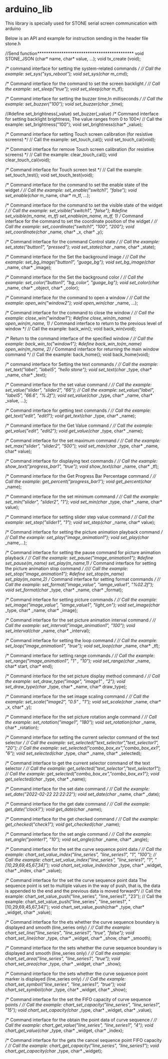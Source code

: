 # arduino_lib

This library is specially used for STONE serial screen communication with arduino

Below is an API and example for instruction sending in the header file stone.h

//Send function********************************************
void STONE_JSON (char* name, char* value, ...);
void tx_create (void);

/* command interface for setting the system-related commands */
// Call the example: set_sys("sys_reboot");
void set_sys(char* m_cmd);

/* Command interface for the command to set the screen backlight */
// Call the example: set_sleep("true");
void set_sleep(char* m_tf);

/* Command interface for setting the buzzer time,In milliseconds */
// Call the example: set_buzzer("100");
void set_buzzer(char* _time);

//#define set_brightness(_value) set_buzzer(_value)
/* Command interface for setting backlight brightness, The value ranges from 0 to 100*/
// Call the example: set_brightness("100");
void set_brightness(char* _value);

/* Command interface for setting Touch screen calibration (for resistive screens) */
// Call the example: set_touch_cal();
void set_touch_cal(void);

/* Command interface for remove Touch screen calibration (for resistive screens) */
// Call the example: clear_touch_cal();
void clear_touch_cal(void);

/* Command interface for Touch screen test */
// Call the example: set_touch_test();
void set_touch_test(void);

/* Command interface for the command to set the enable state of the widget */
// Call the example: set_enable("switch1", "false");
void set_enable(char* m_name, char* m_tf, ...);

/* Command interface for the command to set the visible state of the widget */ 
// Call the example: set_visible("switch1", "false");
#define set_visible(m_name, m_tf) set_enable(m_name, m_tf, 1)
/* Command interface for the command to set the coordinate position of the widget */
// Call the example: set_coordinate("switch1", "100", "200");
void set_coordinate(char* _name, char* _x, char* _y);

/* Command interface for the command Control state */
// Call the example: set_state("button1", "pressed");
void set_state(char* _name, char* _state);

/* Command interface for the Set the background image */
// Call the example: set_bg_image("button1", "guage_bg");
void set_bg_image(char* _name, char* _image);

/* Command interface for the Set the background color */
// Call the example: set_color("button1", "bg_color", "guage_bg");
void set_color(char* _name, char* _object, char* _color);

/* Command interface for the command to open a window */
// Call the example: open_win("window2");
void open_win(char* _name, ...);

/* Command interface for the command to close the window */
// Call the example: close_win("window1");
#define close_win(m_name) open_win(m_name, 1)
/* Command interface to return to the previous level of window */
// Call the example: back_win();
void back_win(void);

/* Return to the command interface of the specified window */
// Call the example: back_win_to("window1");
#define back_win_to(m_name) open_win(m_name, 2)
/* Command interface for returning the main window command */
// Call the example: back_home();
void back_home(void);

/* command interface for Setting the text commands */
// Call the example: set_text("label", "label5", "hello stone");
void set_text(char* _type, char* _name, char* _text);

/* Command interface for the set value command */
// Call the example: set_value("slider", "slider2", "66");
// Call the example:  set_value("label", "label5", "66.6", "%.2f");
void set_value(char* _type, char* _name, char* _value, ...);

/* Command interface for getting text commands */
// Call the example: get_text("edit", "edit1");
void get_text(char* _type, char* _name);

/* Command interface for the Get Value command */
// Call the example: get_value("edit", "edit2");
void get_value(char* _type, char* _name);

/* Command interface for the set maximum command */
// Call the example: set_max("slider", "slider2", "500");
void set_max(char* _type, char* _name, char* value);

/* Command interface for displaying text commands */
// Call the example: show_text("progress_bar1", "true");
void show_text(char* _name, char* _tf);

/* Command interface for the Get Progress Bar Percentage command */
// Call the example: get_percent("progress_bar1");
void get_percent(char* _name);

/* Command interface for the set minimum command */
// Call the example: set_min("slider", "slider2", "1");
void set_min(char* _type, char* _name, char* value);

/* Command interface for setting slider step value command */
// Call the example: set_step("slider1", "1");
void set_step(char* _name, char* value);

/* Command interface for setting the picture animation playback command */
// Call the example: set_play("image_animation1");
void set_play(char* _name,...);

/* Command interface for setting the pause command for picture animation playback */
// Call the example: set_pause("image_animation1");
#define set_pause(m_name) set_play(m_name,1)
/* Command interface for setting the picture animation stop command */
//// Call the example: set_stop("image_animation1");
#define set_stop(m_name)   set_play(m_name,2)
/* Command interface for setting format commands */
// Call the example: set_format("image_value", "iamge_value1", "%02.2f");
void set_format(char* _type, char* _name, char* _format);

/* Command interface for setting picture commands */
// Call the example: set_image("image_value", "iamge_value1", "light_on");
void set_image(char* _type, char* _name, char* _image);

/* Command interface for the set picture animation interval command */
// Call the example: set_interval("image_animation1", "100");
void set_interval(char* _name, char* _interval);

/* Command interface for setting the loop command */
// Call the example: set_loop("image_animation1", "true");
void set_loop(char* _name, char* _tf);

/* Command interface for setting range commands */
// Call the example: set_range("image_animation1", "1" , "10");
void set_range(char* _name, char* start, char* end);

/* Command interface for the set picture display method command */
// Call the example: set_draw_type("image", "image1" , "2");
void set_draw_type(char* _type, char* _name, char* draw_type);

/* Command interface for the set image scaling command */
// Call the example: set_scale("image2", "0.5" , "1");
void set_scale(char* _name, char* _x, char* _y);

/* Command interface for the set picture rotation angle command */
// Call the example: set_rotation("image1", "180");
void set_rotation(char* _name, char* _rotation);

/* Command interface for setting the current selector command of the text selector */
// Call the example: set_selected("text_selector","text_selector1", "20");
// Call the example: set_selected("combo_box_ex","combo_box_ex1", "6");
void set_selected(char* _type, char* _name, char* _selected);

/* Command interface to get the current selector command of the text selector */
// Call the example: get_selected("text_selector","text_selector1");
// Call the example: get_selected("combo_box_ex","combo_box_ex1");
void get_selected(char* _type, char* _name);

/* Command interface for the set date command */
// Call the example: set_date("2022-02-22 22:22:22");
void set_date(char* _name, char* _date);

/* Command interface for the get date command */
// Call the example: get_date("clock1");
void get_date(char* _name);

/* Command interface for the get checked command */
// Call the example: get_checked("check1");
void get_checked(char* _name);

/* Command interface for the set angle command */
// Call the example: set_angle("pointer1", "10");
void set_angle(char* _name, char* _angle);

/* Command interface for the set the curve sequence point data */
// Call the example: chart_set_value_index("line_series", "line_series1", "1", "100");
// Call the example: chart_set_value_index("line_series", "line_series1", "1", "[10,29,69,45,67,34]");
void chart_set_value_index(char* _type, char* _widget, char* _index, char* _value);

/* Command interface for the set the curve sequence point data
The sequence point is set to multiple values in the way of push, 
that is, the data is appended to the end and the previous data is moved forward*/
// Call the example: chart_set_value_push("line_series", "line_series1", "23");
// Call the example: chart_set_value_push("line_series", "line_series1", "[10,29,69,45,67,34]");
void chart_set_value_push(char* _type, char* _widget, char* _value);

/* Command interface for the ets whether the curve sequence boundary is displayed and smooth (line_series only) */
// Call the example: chart_set_line("line_series", "line_series1", "true", "false");
void chart_set_line(char* _type, char* _widget, char* _show, char* _smooth);

/* Command interface for the sets whether the curve sequence boundary is displayed and smooth (line_series only) */
// Call the example: chart_set_area("line_series", "line_series1", "true");
void chart_set_area(char* _type, char* _widget, char* _show);

/* Command interface for the sets whether the curve sequence point marker is displayed (line_series only) */
// Call the example: chart_set_symbol("line_series", "line_series1", "true");
void chart_set_symbol(char* _type, char* _widget, char* _show);

/* Command interface for the set the FIFO capacity of curve sequence points */
// Call the example: chart_set_capacity("line_series", "line_series1", "15");
void chart_set_capacity(char* _type, char* _widget, char* _value);

/* Command interface for the obtain the point data of curve sequence */
// Call the example: chart_get_value("line_series", "line_series1", "4");
void chart_get_value(char* _type, char* _widget, char* _index);

/* Command interface for the gets the cancel sequence point FIFO capacity */
// Call the example: chart_get_capacity("line_series", "line_series1");
void chart_get_capacity(char* _type, char* _widget);
